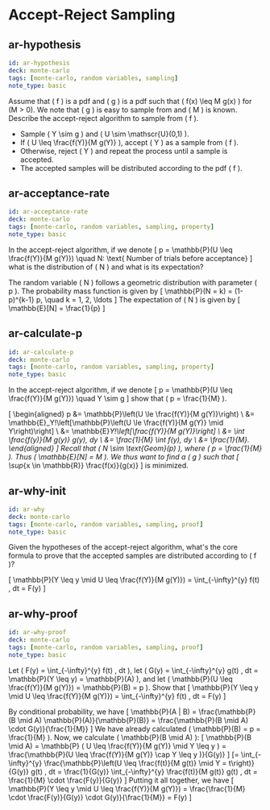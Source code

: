 # Accept-Reject Sampling


## ar-hypothesis
```yaml
id: ar-hypothesis
deck: monte-carlo
tags: [monte-carlo, random variables, sampling]
note_type: basic
```
Assume that \( f \) is a pdf and \( g \) is a pdf such that \( f(x) \leq M g(x) \) for \(M > 0\).
We note that \( g \) is easy to sample from and \( M \) is known. Describe the accept-reject algorithm to sample from \( f \).

- Sample \( Y \sim g \) and \( U \sim \mathscr{U}(0,1) \).
- If \( U \leq \frac{f(Y)}{M g(Y)} \), accept \( Y \) as a sample from \( f \).
- Otherwise, reject \( Y \) and repeat the process until a sample is accepted.
- The accepted samples will be distributed according to the pdf \( f \).


## ar-acceptance-rate
```yaml
id: ar-acceptance-rate
deck: monte-carlo
tags: [monte-carlo, random variables, sampling, property]
note_type: basic
```
In the accept-reject algorithm, if we denote 
\[ p = \mathbb{P}(U \leq \frac{f(Y)}{M g(Y)}) \quad N: \text{ Number of trials before acceptance} \]
what is the distribution of \( N \) and what is its expectation?

The random variable \( N \) follows a geometric distribution with parameter \( p \). The probability mass function is given by
\[
\mathbb{P}(N = k) = (1-p)^{k-1} p, \quad k = 1, 2, \ldots
\]
The expectation of \( N \) is given by
\[
\mathbb{E}[N] = \frac{1}{p}
\]


## ar-calculate-p
```yaml
id: ar-calculate-p
deck: monte-carlo
tags: [monte-carlo, random variables, sampling, property]
note_type: basic
```
In the accept-reject algorithm, if we denote 
\[ p = \mathbb{P}(U \leq \frac{f(Y)}{M g(Y)}) \quad Y \sim g \]
show that \( p = \frac{1}{M} \).

\[
    \begin{aligned}
    p &= \mathbb{P}\left(U \le \frac{f(Y)}{M g(Y)}\right) \\
    &= \mathbb{E}_Y\!\left[\mathbb{P}\left(U \le \frac{f(Y)}{M g(Y)} \mid Y\right)\right] \\
    &= \mathbb{E}_Y\!\left[\frac{f(Y)}{M g(Y)}\right] \\
    &= \int \frac{f(y)}{M g(y)} g(y)\, dy \\
    &= \frac{1}{M} \int f(y)\, dy \\
    &= \frac{1}{M}.
    \end{aligned} 
\]
Recall that \( N \sim \text{Geom}(p) \), where \( p = \frac{1}{M} \). Thus \( \mathbb{E}[N] = M \). We thus want to find a \( g \) such that 
\[ \sup_{x \in \mathbb{R}} \frac{f(x)}{g(x)} \]
is minimized.


## ar-why-init
```yaml
id: ar-why
deck: monte-carlo
tags: [monte-carlo, random variables, sampling, proof]
note_type: basic
```
Given the hypotheses of the accept-reject algorithm, what's the core formula to prove that the accepted samples are distributed according to \( f \)?

\[ \mathbb{P}(Y \leq y \mid U \leq \frac{f(Y)}{M g(Y)}) = \int_{-\infty}^{y} f(t) \, dt = F(y) \]


## ar-why-proof
```yaml
id: ar-why-proof
deck: monte-carlo
tags: [monte-carlo, random variables, sampling, proof]
note_type: basic
```
Let \( F(y) = \int_{-\infty}^{y} f(t) \, dt \), let \( G(y) = \int_{-\infty}^{y} g(t) \, dt = \mathbb{P}(Y \leq y) = \mathbb{P}(A) \), and let \( \mathbb{P}(U \leq \frac{f(Y)}{M g(Y)}) = \mathbb{P}(B) = p \). Show that
\[ \mathbb{P}(Y \leq y \mid U \leq \frac{f(Y)}{M g(Y)}) = \int_{-\infty}^{y} f(t) \, dt = F(y) \]

By conditional probability, we have
\[ \mathbb{P}(A | B) = \frac{\mathbb{P}(B \mid A) \mathbb{P}(A)}{\mathbb{P}(B)} = \frac{\mathbb{P}(B \mid A) \cdot G(y)}{\frac{1}{M}} \]
We have already calculated \( \mathbb{P}(B) = p = \frac{1}{M} \). Now, we calculate \( \mathbb{P}(B \mid A) \):
\[ \mathbb{P}(B \mid A) = \mathbb{P} ( U \leq \frac{f(Y)}{M g(Y)} \mid Y \leq y ) = \frac{\mathbb{P}(U \leq \frac{f(Y)}{M g(Y)} \cap Y \leq y )}{G(y)} \]
\[= \int_{-\infty}^{y} \frac{\mathbb{P}\left(U \leq \frac{f(t)}{M g(t)} \mid Y = t\right)}{G(y)} g(t) \, dt = \frac{1}{G(y)} \int_{-\infty}^{y} \frac{f(t)}{M g(t)} g(t) \, dt = \frac{1}{M} \cdot \frac{F(y)}{G(y)} \]
Putting it all together, we have
\[ \mathbb{P}(Y \leq y \mid U \leq \frac{f(Y)}{M g(Y)}) = \frac{\frac{1}{M} \cdot \frac{F(y)}{G(y)} \cdot G(y)}{\frac{1}{M}} = F(y) \]


